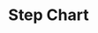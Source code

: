 ---
title: Step Chart
position:
parameters:
  - name:
    content:
content_markdown:

left_code_blocks:
  - code_block: |-
      {
        "data1": [300, 350, 300, 0, 0, 100],
        "data2": [130, 100, 140, 200, 150, 50]
      }
    title: Input JSON
    language: json
  - code_block: |-
      chart.do('where data1 as step')
    title: Config 1
    language: javascript
  - code_block: |-
      chart.do('where data2 as area-step')
    title: Config 2
    language: javascript

right_code_blocks:
  - code_block: |-
      {
          "data": {
              "columns": [
                  ["data1", 300, 350, 300, 0, 0, 100],
                  ["data2", 130, 100, 140, 200, 150, 50]
              ],
              "types": {
                  "data1": "step"
              }
          }
      }
    title: Output 1
    language: json
  - code_block: |-
      {
          "data": {
              "columns": [
                  ["data1", 300, 350, 300, 0, 0, 100],
                  ["data2", 130, 100, 140, 200, 150, 50]
              ],
              "types": {
                  "types": "area-step"
              }
          }
      }
    title: Output 2
    language: json
---